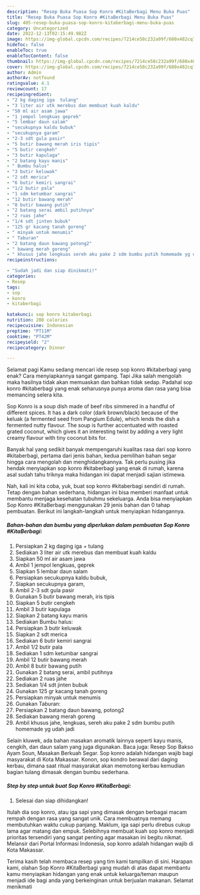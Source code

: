 ```yaml
---
description: "Resep Buka Puasa Sop Konro #KitaBerbagi Menu Buka Puas"
title: "Resep Buka Puasa Sop Konro #KitaBerbagi Menu Buka Puas"
slug: 405-resep-buka-puasa-sop-konro-kitaberbagi-menu-buka-puas
category: Uncategorized
date: 2022-12-13T02:15:49.982Z
image: https://img-global.cpcdn.com/recipes/7214ce58c232a99f/680x482cq70/sop-konro-kitaberbagi-foto-resep-utama.jpg
hideToc: false
enableToc: true
enableTocContent: false
thumbnail: https://img-global.cpcdn.com/recipes/7214ce58c232a99f/680x482cq70/sop-konro-kitaberbagi-foto-resep-utama.jpg
cover: https://img-global.cpcdn.com/recipes/7214ce58c232a99f/680x482cq70/sop-konro-kitaberbagi-foto-resep-utama.jpg
author: Admin
authorAv: notfound
ratingvalue: 4.1
reviewcount: 17
recipeingredient:
- "2 kg daging iga  tulang"
- "3 liter air utk merebus dan membuat kuah kaldu"
- "50 ml air asam jawa"
- "1 jempol lengkuas geprek"
- "5 lembar daun salam"
- "secukupnya kaldu bubuk"
- "secukupnya garam"
- "2-3 sdt gula pasir"
- "5 butir bawang merah iris tipis"
- "5 butir cengkeh"
- "3 butir kapulaga"
- "2 batang kayu manis"
- " Bumbu halus"
- "3 butir keluwak"
- "2 sdt merica"
- "6 butir kemiri sangrai"
- "1/2 butir pala"
- "1 sdm ketumbar sangrai"
- "12 butir bawang merah"
- "8 butir bawang putih"
- "2 batang serai ambil putihnya"
- "2 ruas jahe"
- "1/4 sdt jinten bubuk"
- "125 gr kacang tanah goreng"
- " minyak untuk menumis"
- " Taburan"
- "2 batang daun bawang potong2"
- " bawang merah goreng"
- " khusus jahe lengkuas sereh aku pake 2 sdm bumbu putih homemade yg udah jadi"
recipeinstructions:

- "Sudah jadi dan siap dinikmati!"
categories:
- Resep
tags:
- sop
- konro
- kitaberbagi

katakunci: sop konro kitaberbagi 
nutrition: 208 calories
recipecuisine: Indonesian
preptime: "PT11M"
cooktime: "PT42M"
recipeyield: "2"
recipecategory: Dinner

---
```



Selamat pagi Kamu sedang mencari ide resep sop konro #kitaberbagi yang enak? Cara menyiapkannya sangat gampang. Tapi Jika salah mengolah maka hasilnya tidak akan memuaskan dan bahkan tidak sedap. Padahal sop konro #kitaberbagi yang enak seharusnya punya aroma dan rasa yang bisa memancing selera kita.


Sop Konro is a soup dish made of beef ribs simmered in a handful of different spices. It has a dark color (dark brown/black) because of the keluak (a fermented seed from Pangium Edule), which lends the dish a fermented nutty flavour. The soup is further accentuated with roasted grated coconut, which gives it an interesting twist by adding a very light creamy flavour with tiny coconut bits for.

Banyak hal yang sedikit banyak mempengaruhi kualitas rasa dari sop konro #kitaberbagi, pertama dari jenis bahan, kedua pemilihan bahan segar hingga cara mengolah dan menghidangkannya. Tak perlu pusing jika hendak menyiapkan sop konro #kitaberbagi yang enak di rumah, karena asal sudah tahu triknya maka hidangan ini dapat menjadi sajian istimewa.


Nah, kali ini kita coba, yuk, buat sop konro #kitaberbagi sendiri di rumah. Tetap dengan bahan sederhana, hidangan ini bisa memberi manfaat untuk membantu menjaga kesehatan tubuhmu sekeluarga. Anda bisa menyiapkan Sop Konro #KitaBerbagi menggunakan 29 jenis bahan dan 0 tahap pembuatan. Berikut ini langkah-langkah untuk menyiapkan hidangannya.

<!--inarticleads1-->

##### Bahan-bahan dan bumbu yang diperlukan dalam pembuatan Sop Konro #KitaBerbagi:

1. Persiapkan 2 kg daging iga + tulang
1. Sediakan 3 liter air utk merebus dan membuat kuah kaldu
1. Siapkan 50 ml air asam jawa
1. Ambil 1 jempol lengkuas, geprek
1. Siapkan 5 lembar daun salam
1. Persiapkan secukupnya kaldu bubuk,
1. Siapkan secukupnya garam,
1. Ambil 2-3 sdt gula pasir
1. Gunakan 5 butir bawang merah, iris tipis
1. Siapkan 5 butir cengkeh
1. Ambil 3 butir kapulaga
1. Siapkan 2 batang kayu manis
1. Sediakan  Bumbu halus:
1. Persiapkan 3 butir keluwak
1. Siapkan 2 sdt merica
1. Sediakan 6 butir kemiri sangrai
1. Ambil 1/2 butir pala
1. Sediakan 1 sdm ketumbar sangrai
1. Ambil 12 butir bawang merah
1. Ambil 8 butir bawang putih
1. Gunakan 2 batang serai, ambil putihnya
1. Sediakan 2 ruas jahe
1. Sediakan 1/4 sdt jinten bubuk
1. Gunakan 125 gr kacang tanah goreng
1. Persiapkan  minyak untuk menumis
1. Gunakan  Taburan:
1. Persiapkan 2 batang daun bawang, potong2
1. Sediakan  bawang merah goreng
1. Ambil  khusus jahe, lengkuas, sereh aku pake 2 sdm bumbu putih homemade yg udah jadi


Selain kluwek, ada bahan masakan aromatik lainnya seperti kayu manis, cengkih, dan daun salam yang juga digunakan. Baca juga: Resep Sop Bakso Ayam Soun, Masakan Berkuah Segar. Sop konro adalah hidangan wajib bagi masyarakat di Kota Makassar. Konon, sop kondro berawal dari daging kerbau, dimana saat ritual masyarakat akan memotong kerbau kemudian bagian tulang dimasak dengan bumbu sederhana. 

<!--inarticleads2-->

##### Step by step untuk buat Sop Konro #KitaBerbagi:


1. Selesai dan siap dihidangkan!

Itulah dia sop konro, atau iga sapi yang dimasak dengan berbagai macam rempah dengan rasa yang sangat unik. Cara membuatnya memang membutuhkan waktu cukup panjang. Maklum, iga sapi perlu direbus cukup lama agar matang dan empuk. Selebihnya membuat kuah sop konro menjadi prioritas tersendiri yang sangat penting agar masakan ini begitu nikmat. Melansir dari Portal Informasi Indonesia, sop konro adalah hidangan wajib di Kota Makassar. 

Terima kasih telah membaca resep yang tim kami tampilkan di sini. Harapan kami, olahan Sop Konro #KitaBerbagi yang mudah di atas dapat membantu kamu menyiapkan hidangan yang enak untuk keluarga/teman maupun menjadi ide bagi anda yang berkeinginan untuk berjualan makanan. Selamat menikmati
